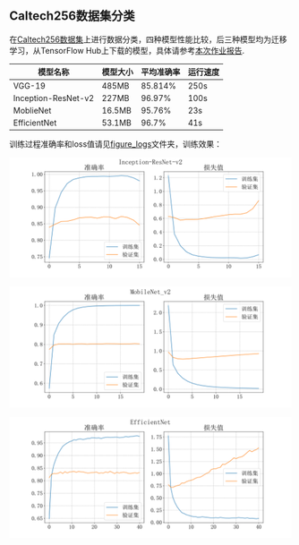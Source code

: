 ## Caltech256数据集分类

在[Caltech256数据集](https://www.kaggle.com/datasets/jessicali9530/caltech256)上进行数据分类，四种模型性能比较，后三种模型均为迁移学习，从TensorFlow Hub上下载的模型，具体请参考[本次作业报告](https://github.com/wty-yy/LaTex-Projects/blob/main/CVPR/hw4/CVPR4.pdf).

| 模型名称            | 模型大小 | 平均准确率 | 运行速度 |
| ------------------- | -------- | ---------- | -------- |
| VGG-19              | 485MB    | 85.814%    | 250s     |
| Inception-ResNet-v2 | 227MB    | 96.97%     | 100s     |
| MoblieNet           | 16.5MB   | 95.76%     | 23s      |
| EfficientNet        | 53.1MB   | 96.7%      | 41s      |

训练过程准确率和loss值请见[figure_logs](./figure_logs)文件夹，训练效果：

![inception_resnet_v2](./figure_logs/inception_resnet_v2.png)

![mobilenet_v2](./figure_logs/mobilenet_v2.png)

![efficientnet_dropout](./figure_logs/efficientnet_dropout.png)

